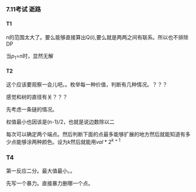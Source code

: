### 7.11考试 逝路

#### T1

n的范围太大了。要么能够直接算出Q(i),要么就是两两之间有联系。所以也不排除DP

当$p_1$=$n$时，显然无解



#### T2

这个应该要观察一会儿吧。。枚举每一种价值，判断有几种情况。？？？

感觉和树的直径有关？？？

先考虑一条链的情况。

权值最小也因该是(n-1)/2，也就是说边数除以二

每次可以确定两个端点。然后判断下面的点最多能够扩展的地方然后就能知道有多少点能够涂两种颜色。设为$k$然后就能用$val*2^{k+1}$

### T4

第一反应二分。最大值最小。。

先写一个暴力。直接暴力删哪一个点。

